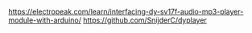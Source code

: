 https://electropeak.com/learn/interfacing-dy-sv17f-audio-mp3-player-module-with-arduino/ 
https://github.com/SnijderC/dyplayer
